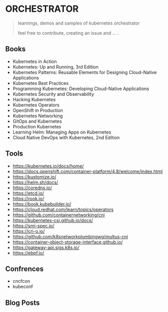 # ORCHESTRATOR

> learnings, demos and samples of kubernetes orchestrator
>
> feel free to contribute, creating an issue and ... .

## Books

- Kubernetes in Action
- Kubernetes: Up and Running, 3rd Edition
- Kubernetes Patterns: Reusable Elements for Designing Cloud-Native Applications
- Kubernetes Best Practices
- Programming Kubernetes: Developing Cloud-Native Applications
- Kubernetes Security and Observability
- Hacking Kubernetes
- Kubernetes Operators
- OpenShift in Production
- Kubernetes Networking
- GitOps and Kubernetes
- Production Kubernetes
- Learning Helm: Managing Apps on Kubernetes
- Cloud Native DevOps with Kubernetes, 2nd Edition

## Tools

- https://kubernetes.io/docs/home/
- https://docs.openshift.com/container-platform/4.8/welcome/index.html
- https://kustomize.io/
- https://helm.sh/docs/
- https://coredns.io/
- https://etcd.io/
- https://rook.io/
- https://book.kubebuilder.io/
- https://cloud.redhat.com/learn/topics/operators
- https://github.com/containernetworking/cni
- https://kubernetes-csi.github.io/docs/
- https://smi-spec.io/
- https://cri-o.io/
- https://github.com/k8snetworkplumbingwg/multus-cni
- https://container-object-storage-interface.github.io/
- https://gateway-api.sigs.k8s.io/
- https://ebpf.io/

## Confrences

- cncfcon
- kubeconf

## Blog Posts
